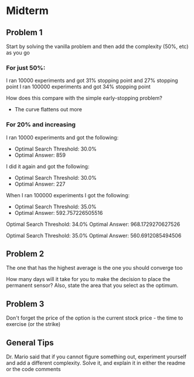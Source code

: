 # Midterm

## Problem 1
Start by solving the vanilla problem and then add the complexity (50%, etc) as you go

### For just 50%:
I ran 10000 experiments and got 31% stopping point and 27% stopping point
I ran 100000 experiments and got 34% stopping point

 How does this compare with the simple early-stopping problem?
 - The curve flattens out more

### For 20% and increasing
I ran 10000 experiments and got the following:
- Optimal Search Threshold: 30.0%
- Optimal Answer: 859

I did it again and got the following:
- Optimal Search Threshold: 30.0%
- Optimal Answer: 227

When I ran 100000 experiments I got the following:
- Optimal Search Threshold: 35.0%
- Optimal Answer: 592.757226505516

Optimal Search Threshold: 34.0%
Optimal Answer: 968.1729270627526

Optimal Search Threshold: 35.0%
Optimal Answer: 560.6912085494506



## Problem 2
The one that has the highest average is the one you should converge too

How many days will it take for you to make the decision to place the permanent sensor?
Also, state the area that you select as the optimum.



## Problem 3
Don't forget the price of the option is the current stock price - the time to exercise (or the strike)



## General Tips
Dr. Mario said that if you cannot figure something out, experiment yourself and add a different complexity. Solve it,
and explain it in either the readme or the code comments
